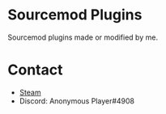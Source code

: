 # Sourcemod Plugins
Sourcemod plugins made or modified by me.

# Contact
* [Steam](http://steamcommunity.com/profiles/76561198053992136)
* Discord: Anonymous Player#4908